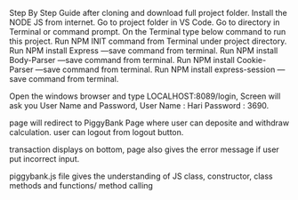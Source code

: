 Step By Step Guide
after cloning and download full project folder.
Install the NODE JS from internet.
Go to project folder in VS Code.
Go to directory in Terminal or command prompt.
On the Terminal type below command to run this project.
Run NPM INIT command from Terminal under project directory.
Run NPM install Express —save command from terminal.
Run NPM install Body-Parser —save command from terminal.
Run NPM install Cookie-Parser —save command from terminal.
Run NPM install express-session —save command from terminal.

Open the windows browser and type LOCALHOST:8089/login,
Screen will ask you User Name and Password,
User Name : Hari
Password : 3690.

page will redirect to PiggyBank Page where user can deposite and withdraw calculation.
user can logout from logout button.

transaction displays on bottom, page also gives the error message if user put incorrect input.

piggybank.js file gives the understanding of JS class, constructor, class methods and functions/ method calling
